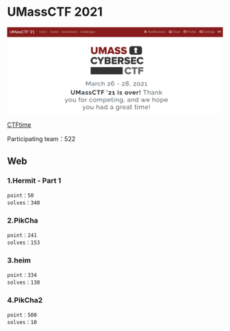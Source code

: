 # UMassCTF 2021

![img](img.png)

[CTFtime](https://ctftime.org/event/1282)

Participating team：522

## Web

### 1.Hermit - Part 1
```txt
point：50
solves：340
```

### 2.PikCha
```txt
point：241
solves：153
```

### 3.heim
```txt
point：334
solves：130
```

### 4.PikCha2
```txt
point：500
solves：10
```
